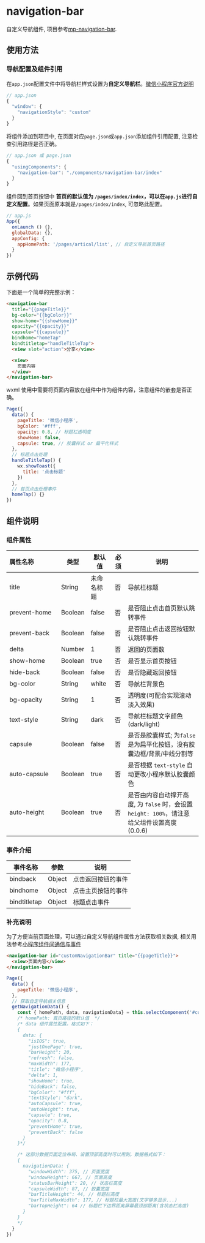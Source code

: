 # navigation-bar

自定义导航组件, 项目参考[mp-navigation-bar](https://github.com/moesuiga/mp-navigation-bar#readme).

## 使用方法

### 导航配置及组件引用

在`app.json`配置文件中将导航栏样式设置为**自定义导航栏**。[微信小程序官方说明](https://developers.weixin.qq.com/miniprogram/dev/framework/config.html#window)

```js
// app.json
{
  "window": {
    "navigationStyle": "custom"
  }
}
```

将组件添加到项目中, 在页面对应`page.json`或`app.json`添加组件引用配置, 注意检查引用路径是否正确。

```js
// app.json 或 page.json
{
  "usingComponents": {
    "navigation-bar": "./components/navigation-bar/index"
  }
}
```

组件回到首页按钮中 **首页的默认值为 `/pages/index/index`，可以在`app.js`进行自定义配置**。如果页面原本就是`/pages/index/index`, 可忽略此配置。

```js
// app.js
App({
  onLaunch () {},
  globalData: {},
  appConfig: {
    appHomePath: '/pages/artical/list', // 自定义导航首页路径
  }
})
```

## 示例代码

下面是一个简单的完整示例：

```html
<navigation-bar
  title="{{pageTitle}}"
  bg-color="{{bgColor}}"
  show-home="{{showHome}}"
  opacity="{{opacity}}"
  capsule="{{capsule}}"
  bindhome="homeTap"
  bindtitletap="handleTitleTap">
  <view slot="action">分享</view>

  <view>
    页面内容
  </view>
</navigation-bar>
```

wxml 使用中需要将页面内容放在组件中作为组件内容，注意组件的嵌套是否正确。

```javascript
Page({
  data() {
    pageTitle: '微信小程序',
    bgColor: '#fff',
    opacity: 0.8, // 标题栏透明度
    showHome: false,
    capsule: true, // 胶囊样式 or 扁平化样式
  },
  // 标题点击处理
  handleTitleTap() {
    wx.showToast({
      title: '点击标题'
    })
  },
  // 首页点击处理事件
  homeTap() {}
})
```

## 组件说明

### 组件属性

| 属性名称　　　　　　  | 类型    | 默认值     | 必须 | 说明                                                                                         |
| :--------------- | ------- | ---------- | ---- | -------------------------------------------------------------------------------------------- |
| title        | String  | 未命名标题 | 否   | 导航栏标题                                                                                   |
| prevent-home | Boolean | false      | 否   | 是否阻止点击首页默认跳转事件                                                                 |
| prevent-back | Boolean | false      | 否   | 是否阻止点击返回按钮默认跳转事件                                                             |
| delta        | Number  | 1          | 否   | 返回的页面数                                                                                 |
| show-home    | Boolean | true       | 否   | 是否显示首页按钮                                                                             |
| hide-back    | Boolean | false      | 否   | 是否隐藏返回按钮                                                                             |
| bg-color     | String  | white      | 否   | 导航栏背景色                                                                                 |
| bg-opacity   | String  | 1          | 否   | 透明度(可配合实现滚动淡入效果)                                                               |
| text-style   | String  | dark       | 否   | 导航栏标题文字颜色 (dark/light)                                                              |
| capsule      | Boolean | false      | 否   | 是否是胶囊样式; 为`false`是为扁平化按钮，没有胶囊边框/背景/中线分割等                        |
| auto-capsule | Boolean | true       | 否   | 是否根据 `text-style` 自动更改小程序默认胶囊颜色                                             |
| auto-height  | Boolean | true       | 否   | 是否由内容自动撑开高度, 为 `false` 时，会设置 `height: 100%`，请注意给父组件设置高度 (0.0.6) |

### 事件介绍

| 事件名称     | 参数   | 说明               |
| ------------ | ------ | ------------------ |
| bindback     | Object | 点击返回按钮的事件 |
| bindhome     | Object | 点击主页按钮的事件 |
| bindtitletap | Object | 标题点击事件       |

### 补充说明

为了方便当前页面处理，可以通过自定义导航组件属性方法获取相关数据, 相关用法参考[小程序组件间通信与事件](https://developers.weixin.qq.com/miniprogram/dev/framework/custom-component/events.html)

```html
<navigation-bar id="customNavigationBar" title="{{pageTitle}}">
  <view>页面内容</view>
</navigation-bar>
```

```javascript
Page({
  data() {
    pageTitle: '微信小程序',
  },
  // 获取自定导航相关信息
  getNavigationData() {
    const { homePath, data, navigationData} = this.selectComponent('#customNavigationBar');
    /* homePath: 首页路径的默认值  */
    /* data 组件属性配置。格式如下：
    {
      data: {
        "isIOS": true,
        "justOnePage": true,
        "barHeight": 20,
        "refresh": false,
        "maxWidth": 177,
        "title": "微信小程序",
        "delta": 1,
        "showHome": true,
        "hideBack": false,
        "bgColor": "#fff",
        "textStyle": "dark",
        "autoCapsule": true,
        "autoHeight": true,
        "capsule": true,
        "opacity": 0.8,
        "preventHome": true,
        "preventBack": false
      }
    }*/

    /* 这部分数据页面定位布局、设置顶部高度时可以用到。数据格式如下：
    {
      navigationData: {
        "windowWidth": 375, // 页面宽度
        "windowHeight": 667, // 页面高度
        "statusBarHeight": 20, // 状态栏高度
        "capsuleWidth": 87, // 胶囊宽度
        "barTitleHeight": 44, // 标题栏高度
        "barTitleMaxWidth": 177, // 标题栏最大宽度(文字够多显示...)
        "barTopHeight": 64 // 标题栏下边界距离屏幕最顶部距离(含状态栏高度)
      }
    }
    */
  }
})
```